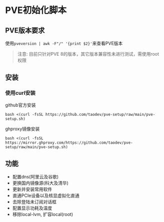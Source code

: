 # PVE初始化脚本
## PVE版本要求
使用```pveversion | awk -F"/" '{print $2}'```来查看PVE版本
>注意: 目前只针对PVE 8的版本，其它版本兼容性未进行测试，需使用root权限

## 安装
### 使用curl安装
github官方安装
```
bash <(curl -fsSL https://github.com/taodev/pve-setup/raw/main/pve-setup.sh)
```
ghproxy镜像安装
```
bash <(curl -fsSL https://mirror.ghproxy.com/https://github.com/taodev/pve-setup/raw/main/pve-setup.sh)
```

## 功能
- 配置dns(阿里云及谷歌)
- 更换国内镜像源(科大及清华)
- 更新并安装常用软件
- 直通PCIe设备以及核显虚拟化直通
- 去除登陆未订阅对话框
- 配置显示功耗及温度
- 移除local-lvm, 扩容local(root)
